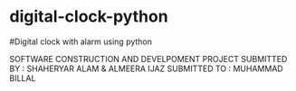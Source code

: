 # digital-clock-python
#Digital clock with alarm using python

SOFTWARE CONSTRUCTION AND DEVELPOMENT PROJECT
SUBMITTED BY : SHAHERYAR ALAM & ALMEERA IJAZ 
SUBMITTED TO : MUHAMMAD BILLAL
